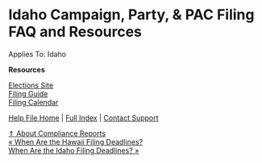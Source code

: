  Idaho Campaign, Party, & PAC Filing FAQ and Resources
==========

Applies To: Idaho

**Resources**

[Elections Site](https://sos.idaho.gov/elections-division/)   
[Filing Guide](https://voteidaho.gov/campaign-finance-portal/)   
[Filing Calendar](https://voteidaho.gov/campaign-finance-portal/)

[Help File Home](/help/) | [Full Index](/Help-File-Directory/) | [Contact Support](mailto:support@ISPolitical.com)

[⇑ About Compliance Reports](/About-Compliance-Reports)  
[« When Are the Hawaii Filing Deadlines?](/When-Are-the-Hawaii-Filing-Deadlines)  
[When Are the Idaho Filing Deadlines? »](/When-Are-the-Idaho-Filing-Deadlines)